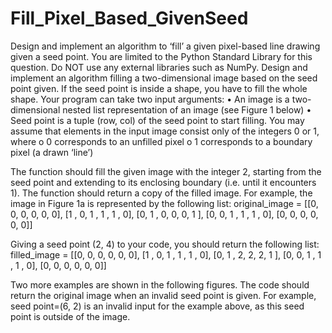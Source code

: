 # Fill_Pixel_Based_GivenSeed
Design and implement an algorithm to ‘fill’ a given pixel-based line drawing given a seed point.
You are limited to the Python Standard Library for this question. Do NOT use any external
libraries such as NumPy.
Design and implement an algorithm filling a two-dimensional image based on the seed point
given. If the seed point is inside a shape, you have to fill the whole shape.
Your program can take two input arguments:
• An image is a two-dimensional nested list representation of an image (see Figure 1
below)
• Seed point is a tuple (row, col) of the seed point to start filling. You may assume that
elements in the input image consist only of the integers 0 or 1, where
o 0 corresponds to an unfilled pixel
o 1 corresponds to a boundary pixel (a drawn ‘line’)

The function should fill the given image with the integer 2, starting from the seed point and
extending to its enclosing boundary (i.e. until it encounters 1).
The function should return a copy of the filled image. For example, the image in Figure 1a is
represented by the following list:
original_image = [[0, 0, 0, 0, 0, 0],
[1 , 0, 1 , 1 , 1 , 0],
[0, 1 , 0, 0, 0, 1 ],
[0, 0, 1 , 1 , 1 , 0],
[0, 0, 0, 0, 0, 0]]

Giving a seed point (2, 4) to your code, you should return the following list:
filled_image = [[0, 0, 0, 0, 0, 0],
[1 , 0, 1 , 1 , 1 , 0],
[0, 1 , 2, 2, 2, 1 ],
[0, 0, 1 , 1 , 1 , 0],
[0, 0, 0, 0, 0, 0]]

Two more examples are shown in the following figures. The code should return the
original image when an invalid seed point is given. For example, seed point=(6, 2) is an invalid
input for the example above, as this seed point is outside of the image.
